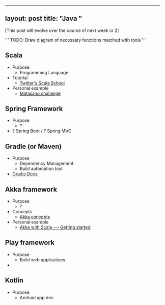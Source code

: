 
---
layout: post
title:  "Java "
---

[This post will evolve over the course of next week or 2]

'''
TODO: Draw diagram of necessary functions matched with tools
'''

## Scala
  - Purpose
    - Programming Language
  - Tutorial
    - [Twitter's Scala School](http://twitter.github.io/scala_school/)
  - Personal example
    - [Matasano challenge]()

## Spring Framework
  - Purpose
    - ?
  - ? Spring Boot / ? Spring MVC

## Gradle (or Maven)
  - Purpose
    - Dependency Management
    - Build automation tool
  - [Gradle Docs](https://gradle.org/guides/#getting-started)

## Akka framework
  - Purpose
    - ?
  - Concepts
    - [Akka concepts](https://doc.akka.io/docs/akka/current/general/index.html)
  - Personal example
    - [Akka with Scala --- Getting started](https://doc.akka.io/docs/akka/current/guide/introduction.html?language=scala)

## Play framework
  - Purpose
    - Build web applications
  - 

## Kotlin
  - Purpose
    - Android app dev




